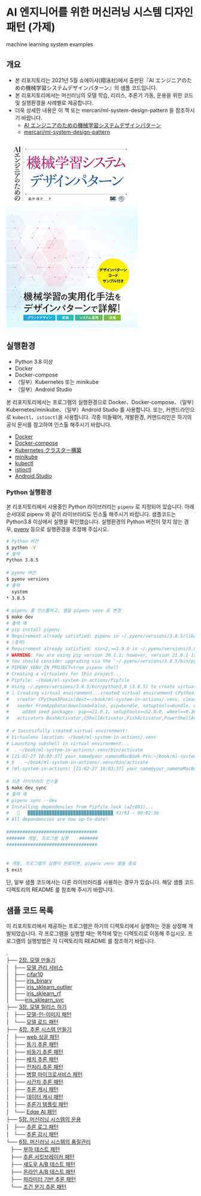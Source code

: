 # AI 엔지니어를 위한 머신러닝 시스템 디자인 패턴 (가제)

machine learning system examples

## 개요

- 본 리포지토리는 2021년 5월 쇼에이샤(翔泳社)에서 출판된『AI エンジニアのための機械学習システムデザインパターン』의 샘플 코드입니다.
- 본 리포지토리에서는 머신러닝의 모델 학습, 리리스, 추론기 가동, 운용을 위한 코드 및 실행환경을 사례별로 제공합니다.
- 더욱 상세한 내용은 이 책 또는 mercari/ml-system-design-pattern 을 참조하시기 바랍니다.
  - [AI エンジニアのための機械学習システムデザインパターン](https://www.amazon.co.jp/dp/B08YNMRH4J/)
  - [mercari/ml-system-design-pattern](https://github.com/mercari/ml-system-design-pattern)

![img](./hyoshi.jpg)

## 실행환경

- Python 3.8 이상
- Docker
- Docker-compose
- （일부）Kubernetes 또는 minikube
- （일부）Android Studio

본 리포지토리에서는 프로그램의 실행환경으로 Docker、Docker-compose、（일부）Kubernetes/minikube、（일부）Android Studio 를 사용합니다.
또는, 커맨드라인으로 `kubectl`、`istioctl`을 사용합니다.
각종 미들웨어, 개발환경, 커맨드라인은 하기의 공식 문서를 참고하여 인스톨 해주시기 바랍니다.

- [Docker](https://docs.docker.com/get-docker/)
- [Docker-compose](https://docs.docker.jp/compose/toc.html)
- [Kubernetes クラスター構築](https://kubernetes.io/ja/docs/setup/)
- [minikube](https://kubernetes.io/ja/docs/setup/learning-environment/minikube/)
- [kubectl](https://kubernetes.io/ja/docs/tasks/tools/install-kubectl/)
- [istioctl](https://istio.io/latest/docs/setup/getting-started/)
- [Android Studio](https://developer.android.com/studio/install)

### Python 실행환경

본 리포지토리에서 사용중인 Python 라이브러리는 `pipenv` 로 지정되어 있습니다. 아래 순서대로 pipenv 와 같이 라이브러리도 인스톨 해주시기 바랍니다.
샘플코드는 Python3.8 이상에서 실행을 확인했습니다. 실행환경의 Python 버전이 맞지 않는 경우, [pyenv](https://github.com/pyenv/pyenv) 등으로 실행환경을 조정해 주십시오.

```sh
# Python 버전
$ python -V
# 출력
Python 3.8.5

# pyenv 버전
$ pyenv versions
# 출력
  system
* 3.8.5

# pipenv 를 인스톨하고, 셸을 pipenv venv 로 변경
$ make dev
# 출력 예
# pip install pipenv
# Requirement already satisfied: pipenv in ~/.pyenv/versions/3.8.5/lib/python3.8/site-packages (2020.11.15)
# (중략)
# Requirement already satisfied: six<2,>=1.9.0 in ~/.pyenv/versions/3.8.5/lib/python3.8/site-packages (from virtualenv->pipenv) (1.15.0)
# WARNING: You are using pip version 20.1.1; however, version 21.0.1 is available.
# You should consider upgrading via the '~/.pyenv/versions/3.8.5/bin/python3.8 -m pip install --upgrade pip' command.
# PIPENV_VENV_IN_PROJECT=true pipenv shell
# Creating a virtualenv for this project...
# Pipfile: ~/book/ml-system-in-actions/Pipfile
# Using ~/.pyenv/versions/3.8.5/bin/python3.8 (3.8.5) to create virtualenv...
# ⠧ Creating virtual environment...created virtual environment CPython3.8.5.final.0-64 in 433ms
#   creator CPython3Posix(dest=~/book/ml-system-in-actions/.venv, clear=False, no_vcs_ignore=False, global=False)
#   seeder FromAppData(download=False, pip=bundle, setuptools=bundle, wheel=bundle, via=copy, app_data_dir=~/Library/Application Support/virtualenv)
#     added seed packages: pip==21.0.1, setuptools==52.0.0, wheel==0.36.2
#   activators BashActivator,CShellActivator,FishActivator,PowerShellActivator,PythonActivator,XonshActivator

# ✔ Successfully created virtual environment!
# Virtualenv location: ~/book/ml-system-in-actions/.venv
# Launching subshell in virtual environment...
#  . ~/book/ml-system-in-actions/.venv/bin/activate
# [21-02-27 10:03:37] your_name@your_namenoMacBook-Pro:~/book/ml-system-in-actions
# $  . ~/book/ml-system-in-actions/.venv/bin/activate
# (ml-system-in-actions) [21-02-27 10:03:37] your_name@your_namenoMacBook-Pro:~/book/ml-system-in-actions

# 의존 라이브러리 인스톨
$ make dev_sync
# 출력 예
# pipenv sync --dev
# Installing dependencies from Pipfile.lock (a2c081)...
#   🐍   ▉▉▉▉▉▉▉▉▉▉▉▉▉▉▉▉▉▉▉▉▉▉▉▉▉▉▉▉▉▉▉▉ 93/93 — 00:02:36
# All dependencies are now up-to-date!

##################################
####### 개발, 프로그램 실행    #######
##################################


# 개발, 프로그램의 실행이 완료되면, pipenv venv 셸을 종료
$ exit
```

단, 일부 샘플 코드에서는 다른 라이브러리를 사용하는 경우가 있습니다. 해당 샘플 코드 디렉토리의 README 를 참조해 주시기 바랍니다.

## 샘플 코드 목록

이 리포지토리에서 제공하는 프로그램은 하기의 디렉토리에서 실행하는 것을 상정해 개발되었습니다.
각 프로그램을 실행할 때는 목적에 맞는 디렉토리로 이동해 주십시오. 
프로그램의 실행방법은 각 디렉토리의 README 를 참조하기 바랍니다.

.</br>
├── [2장. 모델 만들기](./chapter2_training/)</br>
│   ├── [모델 관리 서비스](./chapter2_training/model_db)</br>
│   ├── [cifar10](./chapter2_training/cifar10)</br>
│   ├── [iris_binary](./chapter2_training/iris_binary)</br>
│   ├── [iris_sklearn_outlier](./chapter2_training/iris_sklearn_outlier)</br>
│   ├── [iris_sklearn_rf](./chapter2_training/iris_sklearn_rf)</br>
│   └──[iris_sklearn_svc](./chapter2_training/iris_sklearn_svc)</br>
├── [3장. 모델 릴리스 하기](./chapter3_release_patterns)</br>
│   ├── [모델-인-이미지 패턴](./chapter3_release_patterns/model_in_image_pattern)</br>
│   └── [모델 로드 패턴](./chapter3_release_patterns/model_load_pattern)</br>
├── [4장. 추론 시스템 만들기](./chapter4_serving_patterns)</br>
│   ├── [web 싱글 패턴](./chapter4_serving_patterns/web_single_pattern)</br>
│   ├── [동기 추론 패턴](./chapter4_serving_patterns/synchronous_pattern)</br>
│   ├── [비동기 추론 패턴](./chapter4_serving_patterns/asynchronous_pattern)</br>
│   ├── [배치 추론 패턴](./chapter4_serving_patterns/batch_pattern)</br>
│   ├── [전처리 추론 패턴](./chapter4_serving_patterns/prep_pred_pattern)</br>
│   ├── [병렬 마이크로서비스 패턴](./chapter4_serving_patterns/horizontal_microservice_pattern)</br>
│   ├── [시간차 추론 패턴](./chapter4_serving_patterns/sync_async_pattern)</br>
│   ├── [추론 캐시 패턴](./chapter4_serving_patterns/prediction_cache_pattern)</br>
│   ├── [데이터 캐시 패턴](./chapter4_serving_patterns/data_cache_pattern)</br>
│   ├── [추론기 템플릿 패턴](./chapter4_serving_patterns/template_pattern)</br>
│   └── [Edge AI 패턴](./chapter4_serving_patterns/edge_ai_pattern)</br>
├── [5장. 머신러닝 시스템의 운용](./chapter5_operations)</br>
│   ├── [추론 로그 패턴](./chapter5_operations/prediction_log_pattern)</br>
│   └── [추론 감시 패턴](./chapter5_operations/prediction_monitoring_pattern)</br>
└── [6장. 머신러닝 시스템의 품질관리](./chapter6_operation_management)</br>
   ├── [부하 테스트 패턴](./chapter6_operation_management/load_test_pattern)</br>
   ├── [추론 서킷브레이커 패턴](./chapter6_operation_management/circuit_breaker_pattern)</br>
   ├── [섀도우 A/B 테스트 패턴](./chapter6_operation_management/shadow_ab_pattern)</br>
   ├── [온라인 A/B 테스트 패턴](./chapter6_operation_management/online_ab_pattern)</br>
   ├── [파라미터 기반 추론 패턴](./chapter6_operation_management/paramater_based_pattern)</br>
   └── [조건 분기 추론 패턴](./chapter6_operation_management/condition_based_pattern)</br>
